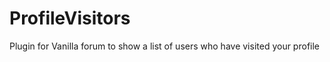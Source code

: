 ProfileVisitors
===============

Plugin for Vanilla forum to show a list of users who have visited your profile
